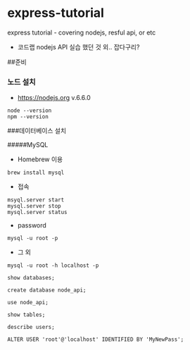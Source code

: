 # express-tutorial
express tutorial - covering nodejs, resful api, or etc

- 코드랩 nodejs API 실습 했던 것 외.. 잡다구리?

##준비
### 노드 설치
 - https://nodejs.org   v.6.6.0
 
```
node --version
npm --version
```
   
###데이터베이스 설치
 
#####MySQL
 - Homebrew 이용
     
```brew install mysql```
- 접속

```
msyql.server start
mysql.server stop
mysql.server status
```
- password

```
mysql -u root -p
```
- 그 외
```
mysql -u root -h localhost -p 

show databases;

create database node_api;

use node_api;

show tables;

describe users;

ALTER USER 'root'@'localhost' IDENTIFIED BY 'MyNewPass';
```
